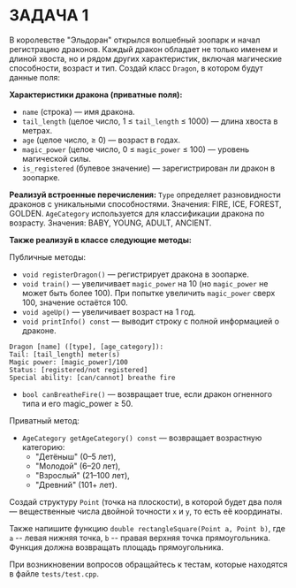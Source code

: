 # ЗАДАЧА 1

В королевстве "Эльдоран" открылся волшебный зоопарк и начал регистрацию драконов. Каждый дракон обладает не только именем и длиной хвоста, но и рядом других характеристик, включая магические способности, возраст и тип.
Создай класс `Dragon`, в котором будут данные поля:

__Характеристики дракона (приватные поля):__  
- `name` (строка) — имя дракона.
- `tail_length` (целое число, 1 ≤ `tail_length` ≤ 1000) — длина хвоста в метрах.
- `age` (целое число, ≥ 0) — возраст в годах.
- `magic_power` (целое число, 0 ≤ `magic_power` ≤ 100) — уровень магической силы.
- `is_registered` (булевое значение) — зарегистрирован ли дракон в зоопарке.  

__Реализуй встроенные перечисления:__ 
`Type` определяет разновидности драконов с уникальными способностями. Значения:  FIRE, ICE, FOREST, GOLDEN.
`AgeCategory` используется для классификации дракона по возрасту. Значения: ВАВY, YOUNG, ADULT, ANCIENT.

__Также реализуй в классе следующие методы:__  

Публичные методы:
- `void registerDragon()` — регистрирует дракона в зоопарке.
- `void train()` — увеличивает `magic_power` на 10 (но `magic_power` не может быть более 100). При попытке увеличить `magic_power` сверх 100, значение остаётся 100.
- `void ageUp()` — увеличивает возраст на 1 год.
- `void printInfo() const` — выводит строку с полной информацией о драконе.
``` text
Dragon [name] ([type], [age_category]): 
Tail: [tail_length] meter(s)
Magic power: [magic_power]/100
Status: [registered/not registered]
Special ability: [can/cannot] breathe fire
```
- `bool canBreatheFire()` — возвращает true, если дракон огненного типа и его magic_power ≥ 50.

Приватный метод:
- `AgeCategory getAgeCategory() const` — возвращает возрастную категорию:
    - "Детёныш" (0–5 лет),
    - "Молодой" (6–20 лет),
    - "Взрослый" (21–100 лет),
    - "Древний" (101+ лет).

Создай структуру `Point` (точка на плоскости), в которой будет два поля — вещественные числа двойной точности `x` и `y`, то есть её координаты.

Также напишите функцию `double rectangleSquare(Point a, Point b)`, где `a` -- левая нижняя точка, `b` -- правая верхняя точка прямоугольника.
Функция должна возвращать площадь прямоугольника.

При возникновении вопросов обращайтесь к тестам, которые находятся в файле `tests/test.cpp`.

